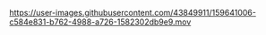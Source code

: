 https://user-images.githubusercontent.com/43849911/159641006-c584e831-b762-4988-a726-1582302db9e9.mov
